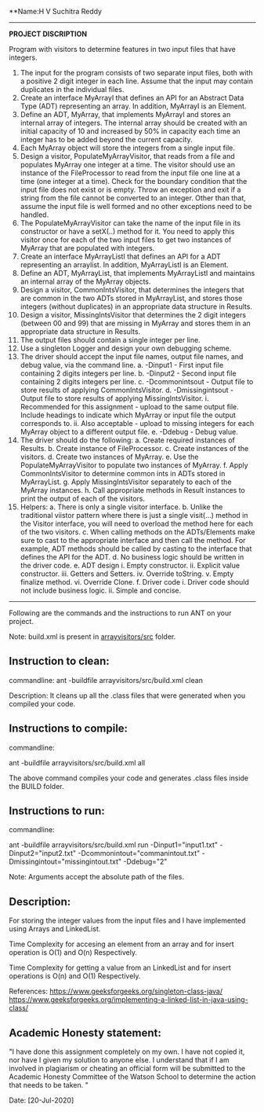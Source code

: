 **Name:H V Suchitra Reddy

-----------------------------------------------------------------------
**PROJECT DISCRIPTION**

Program with visitors to determine features in two input files that have integers. 

1.	The input for the program consists of two separate input files, both with a positive 2 digit integer in each line. Assume that the input may contain duplicates in the individual files.
2.	Create an interface MyArrayI that defines an API for an Abstract Data Type (ADT) representing an array. In addition, MyArrayI is an Element.
3.	Define an ADT, MyArray, that implements MyArrayI and stores an internal array of integers. The internal array should be created with an initial capacity of 10 and increased by 50% in capacity each time an integer has to be added beyond the current capacity.
4.	Each MyArray object will store the integers from a single input file.
5.	Design a visitor, PopulateMyArrayVisitor, that reads from a file and populates MyArray one integer at a time. The visitor should use an instance of the FileProcessor to read from the input file one line at a time (one integer at a time). Check for the boundary condition that the input file does not exist or is empty. Throw an exception and exit if a string from the file cannot be converted to an integer. Other than that, assume the input file is well formed and no other exceptions need to be handled.
6.	The PopulateMyArrayVisitor can take the name of the input file in its constructor or have a setX(..) method for it. You need to apply this visitor once for each of the two input files to get two instances of MyArray that are populated with integers.
7.	Create an interface MyArrayListI that defines an API for a ADT representing an arraylist. In addition, MyArrayListI is an Element.
8.	Define an ADT, MyArrayList, that implements MyArrayListI and maintains an internal array of the MyArray objects.
9.	Design a visitor, CommonIntsVisitor, that determines the integers that are common in the two ADTs stored in MyArrayList, and stores those integers (without duplicates) in an appropriate data structure in Results.
10.	Design a visitor, MissingIntsVisitor that determines the 2 digit integers (between 00 and 99) that are missing in MyArray and stores them in an appropriate data structure in Results.
11.	The output files should contain a single integer per line.
12.	Use a singleton Logger and design your own debugging scheme.
13.	The driver should accept the input file names, output file names, and debug value, via the command line.
              a.	-Dinput1 - First input file containing 2 digits integers per line.
              b.	-Dinput2 - Second input file containing 2 digits integers per line.
              c.	-Dcommonintsout - Output file to store results of applying CommonIntsVisitor.
              d.	-Dmissingintsout - Output file to store results of applying MissingIntsVisitor.
                          i.	Recommended for this assignment - upload to the same output file. Include headings to indicate which MyArray or input file the output corresponds to.
                          ii.	Also acceptable - upload to missing integers for each MyArray object to a different output file.
              e.	-Ddebug - Debug value.
14.	The driver should do the following:
          a.	Create required instances of Results.
          b.	Create instance of FileProcessor.
          c.	Create instances of the visitors.
          d.	Create two instances of MyArray.
          e.	Use the PopulateMyArrayVisitor to populate two instances of MyArray.
          f.	Apply CommonIntsVisitor to determine common ints in ADTs stored in MyArrayList.
          g.	Apply MissingIntsVisitor separately to each of the MyArray instances.
          h.	Call appropriate methods in Result instances to print the output of each of the visitors.
15.	Helpers:
          a.	There is only a single visitor interface.
          b.	Unlike the traditional viistor pattern where there is just a single visit(...) method in the Visitor interface, you will need to overload the method here for each of the two visitors.
          c.	When calling methods on the ADTs/Elements make sure to cast to the appropriate interface and then call the method. For example, ADT methods should be called by casting to the interface that defines the API for the ADT.
          d.	No business logic should be written in the driver code.
          e.	ADT design
                  i.	Empty constructor.
                  ii.	Explicit value constructor.
                  iii.	Getters and Setters.
                  iv.	Override toString.
                  v.	Empty finalize method.
                  vi.	Override Clone.
          f.	Driver code
                  i.	Driver code should not include business logic.
                  ii.	Simple and concise.


--------------------------------------------------------------------------------
Following are the commands and the instructions to run ANT on your project.


Note: build.xml is present in [arrayvisitors/src](./arrayvisitors/src/) folder.

## Instruction to clean:

commandline:
ant -buildfile arrayvisitors/src/build.xml clean


Description: It cleans up all the .class files that were generated when you
compiled your code.

## Instructions to compile:

commandline:

ant -buildfile arrayvisitors/src/build.xml all

The above command compiles your code and generates .class files inside the BUILD folder.

## Instructions to run:

commandline:

ant -buildfile arrayvisitors/src/build.xml run -Dinput1="input1.txt" -Dinput2="input2.txt" -Dcommonintout="commanintout.txt" -Dmissingintout="missingintout.txt" -Ddebug="2"




Note: Arguments accept the absolute path of the files.


## Description:
For storing the integer values from the input files and I have implemented using Arrays and LinkedList.

Time Complexity for accesing an element from an array and for insert operation is O(1) and O(n) Respectively.

Time Complexity for getting a value from an LinkedList and for insert operations is O(n) and O(1) Respectively.

References:
https://www.geeksforgeeks.org/singleton-class-java/
https://www.geeksforgeeks.org/implementing-a-linked-list-in-java-using-class/





## Academic Honesty statement:

"I have done this assignment completely on my own. I have not copied
it, nor have I given my solution to anyone else. I understand that if
I am involved in plagiarism or cheating an official form will be
submitted to the Academic Honesty Committee of the Watson School to
determine the action that needs to be taken. "

Date: [20-Jul-2020]

